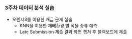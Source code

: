 

### 3주차 데이터 분석 실습
- 오렌지3를 이용한 캐글 문제 실습
  - KNN을 이용한 재배환경 별 작물 종류 예측
  - Late Submission 제출 결과 화면 캡쳐 후 블랙보드에 제출
